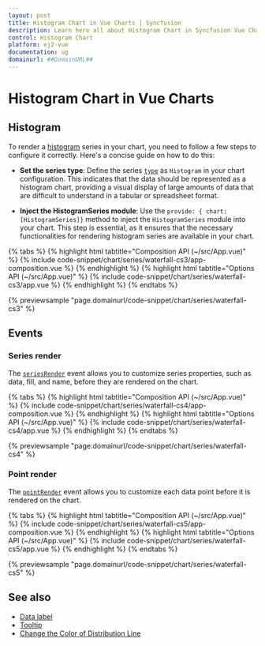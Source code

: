 ```yaml
---
layout: post
title: Histogram Chart in Vue Charts | Syncfusion
description: Learn here all about Histogram Chart in Syncfusion Vue Charts component of Syncfusion Essential JS 2 and more.
control: Histogram Chart
platform: ej2-vue
documentation: ug
domainurl: ##DomainURL##
---
```


# Histogram Chart in Vue Charts

## Histogram

To render a [histogram](https://www.syncfusion.com/vue-components/vue-charts/chart-types/histogram-chart) series in your chart, you need to follow a few steps to configure it correctly. Here's a concise guide on how to do this:
 
* **Set the series type**: Define the series [`type`](https://ej2.syncfusion.com/vue/documentation/api/chart/series/#type) as `Histogram` in your chart configuration. This indicates that the data should be represented as a histogram chart, providing a visual display of large amounts of data that are difficult to understand in a tabular or spreadsheet format.

* **Inject the HistogramSeries module**: Use the `provide: { chart: [HistogramSeries]}` method to inject the `HistogramSeries` module into your chart. This step is essential, as it ensures that the necessary functionalities for rendering histogram series are available in your chart.

{% tabs %}
{% highlight html tabtitle="Composition API (~/src/App.vue)" %}
{% include code-snippet/chart/series/waterfall-cs3/app-composition.vue %}
{% endhighlight %}
{% highlight html tabtitle="Options API (~/src/App.vue)" %}
{% include code-snippet/chart/series/waterfall-cs3/app.vue %}
{% endhighlight %}
{% endtabs %}
        
{% previewsample "page.domainurl/code-snippet/chart/series/waterfall-cs3" %}

## Events

### Series render

The [`seriesRender`](https://ej2.syncfusion.com/vue/documentation/api/chart/#seriesrender) event allows you to customize series properties, such as data, fill, and name, before they are rendered on the chart.

{% tabs %}
{% highlight html tabtitle="Composition API (~/src/App.vue)" %}
{% include code-snippet/chart/series/waterfall-cs4/app-composition.vue %}
{% endhighlight %}
{% highlight html tabtitle="Options API (~/src/App.vue)" %}
{% include code-snippet/chart/series/waterfall-cs4/app.vue %}
{% endhighlight %}
{% endtabs %}
        
{% previewsample "page.domainurl/code-snippet/chart/series/waterfall-cs4" %}

### Point render

The [`pointRender`](https://ej2.syncfusion.com/vue/documentation/api/chart/#pointrender) event allows you to customize each data point before it is rendered on the chart.

{% tabs %}
{% highlight html tabtitle="Composition API (~/src/App.vue)" %}
{% include code-snippet/chart/series/waterfall-cs5/app-composition.vue %}
{% endhighlight %}
{% highlight html tabtitle="Options API (~/src/App.vue)" %}
{% include code-snippet/chart/series/waterfall-cs5/app.vue %}
{% endhighlight %}
{% endtabs %}
        
{% previewsample "page.domainurl/code-snippet/chart/series/waterfall-cs5" %}

## See also

* [Data label](../data-labels)
* [Tooltip](../tool-tip)
* [Change the Color of Distribution Line](https://support.syncfusion.com/kb/article/21255/how-to-change-the-color-of-distribution-line-in-vue-histogram-chart)